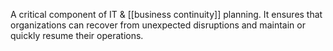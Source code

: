 A critical component of IT & [[business continuity]] planning. It ensures that organizations can recover from unexpected disruptions and maintain or quickly resume their operations.